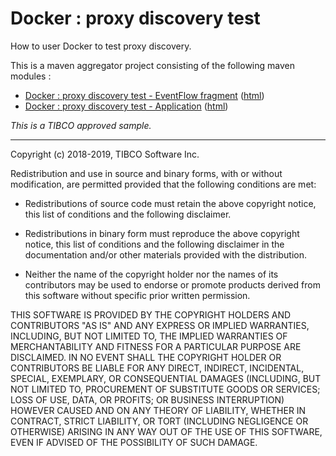 # Docker : proxy discovery test

How to user Docker to test proxy discovery.

This is a maven aggregator project consisting of the following maven modules :

* [Docker : proxy discovery test - EventFlow fragment](pd-test-ef/src/site/markdown/index.md) ([html](https://tibcosoftware.github.io/tibco-streaming-samples/10.6.0-SNAPSHOT/docker/pd-test/pd-test-ef/))
* [Docker : proxy discovery test - Application](pd-test-app/src/site/markdown/index.md) ([html](https://tibcosoftware.github.io/tibco-streaming-samples/10.6.0-SNAPSHOT/docker/pd-test/pd-test-app/))

_This is a TIBCO approved sample._

---
Copyright (c) 2018-2019, TIBCO Software Inc.

Redistribution and use in source and binary forms, with or without
modification, are permitted provided that the following conditions are met:

* Redistributions of source code must retain the above copyright notice, this
  list of conditions and the following disclaimer.

* Redistributions in binary form must reproduce the above copyright notice,
  this list of conditions and the following disclaimer in the documentation
  and/or other materials provided with the distribution.

* Neither the name of the copyright holder nor the names of its
  contributors may be used to endorse or promote products derived from
  this software without specific prior written permission.

THIS SOFTWARE IS PROVIDED BY THE COPYRIGHT HOLDERS AND CONTRIBUTORS "AS IS"
AND ANY EXPRESS OR IMPLIED WARRANTIES, INCLUDING, BUT NOT LIMITED TO, THE
IMPLIED WARRANTIES OF MERCHANTABILITY AND FITNESS FOR A PARTICULAR PURPOSE ARE
DISCLAIMED. IN NO EVENT SHALL THE COPYRIGHT HOLDER OR CONTRIBUTORS BE LIABLE
FOR ANY DIRECT, INDIRECT, INCIDENTAL, SPECIAL, EXEMPLARY, OR CONSEQUENTIAL
DAMAGES (INCLUDING, BUT NOT LIMITED TO, PROCUREMENT OF SUBSTITUTE GOODS OR
SERVICES; LOSS OF USE, DATA, OR PROFITS; OR BUSINESS INTERRUPTION) HOWEVER
CAUSED AND ON ANY THEORY OF LIABILITY, WHETHER IN CONTRACT, STRICT LIABILITY,
OR TORT (INCLUDING NEGLIGENCE OR OTHERWISE) ARISING IN ANY WAY OUT OF THE USE
OF THIS SOFTWARE, EVEN IF ADVISED OF THE POSSIBILITY OF SUCH DAMAGE.
